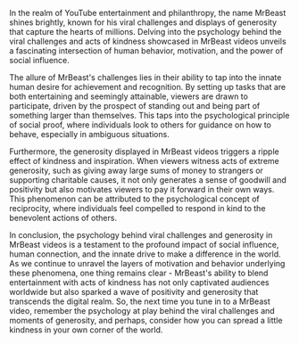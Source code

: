 In the realm of YouTube entertainment and philanthropy, the name MrBeast shines brightly, known for his viral challenges and displays of generosity that capture the hearts of millions. Delving into the psychology behind the viral challenges and acts of kindness showcased in MrBeast videos unveils a fascinating intersection of human behavior, motivation, and the power of social influence.

The allure of MrBeast's challenges lies in their ability to tap into the innate human desire for achievement and recognition. By setting up tasks that are both entertaining and seemingly attainable, viewers are drawn to participate, driven by the prospect of standing out and being part of something larger than themselves. This taps into the psychological principle of social proof, where individuals look to others for guidance on how to behave, especially in ambiguous situations.

Furthermore, the generosity displayed in MrBeast videos triggers a ripple effect of kindness and inspiration. When viewers witness acts of extreme generosity, such as giving away large sums of money to strangers or supporting charitable causes, it not only generates a sense of goodwill and positivity but also motivates viewers to pay it forward in their own ways. This phenomenon can be attributed to the psychological concept of reciprocity, where individuals feel compelled to respond in kind to the benevolent actions of others.

In conclusion, the psychology behind viral challenges and generosity in MrBeast videos is a testament to the profound impact of social influence, human connection, and the innate drive to make a difference in the world. As we continue to unravel the layers of motivation and behavior underlying these phenomena, one thing remains clear - MrBeast's ability to blend entertainment with acts of kindness has not only captivated audiences worldwide but also sparked a wave of positivity and generosity that transcends the digital realm. So, the next time you tune in to a MrBeast video, remember the psychology at play behind the viral challenges and moments of generosity, and perhaps, consider how you can spread a little kindness in your own corner of the world.
